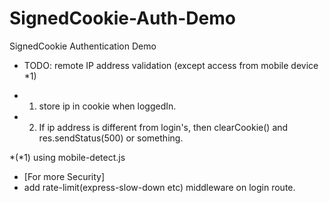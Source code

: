 # SignedCookie-Auth-Demo
SignedCookie Authentication Demo

* TODO:
remote IP address validation (except access from mobile device *1)

* 1. store ip in cookie when loggedIn.
* 2. If ip address is different from login's, then clearCookie() and res.sendStatus(500) or something.

*(*1) using mobile-detect.js  

* [For more Security]
* add rate-limit(express-slow-down etc) middleware on login route. 
